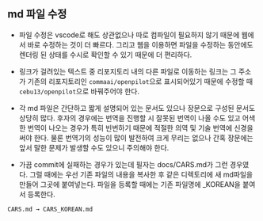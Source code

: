 ## md 파일 수정

* 파일 수정은 vscode로 해도 상관없으나 따로 컴파일이 필요하지 않기 때문에 웹에서 바로 수정하는 것이 더 빠르다.
그리고 웹을 이용하면 파일을 수정하는 동안에도 렌더링 된 상태를 수시로 확인할 수 있기 때문에 더 편리하다.


* 링크가 걸려있는 텍스트 중 리포지토리 내의 다른 파일로 이동하는 링크는 그 주소가 기존의 리포지토리인
`commaai/openpilot`으로 표시되어있기 때문에 수정할 때 `cebu13/openpilot`으로 바꿔주어야 한다.


* 각 md 파일은 간단하고 짧게 설명되어 있는 문서도 있으나 장문으로 구성된 문서도 상당히 많다.
후자의 경우에는 번역을 진행할 시 잘못된 번역이 나올 수도 있고 어색한 번역이 나오는 경우가 특히 빈번하기 때문에
적절한 의역 및 기술 번역에 신경을 써야 한다. 물론 번역기의 성능이 많이 발전하여 크게 무리는 없으나
간혹 장문에는 앞서 말한 문제가 발생할 수도 있으니 주의해야 한다.


* 가끔 commit에 실패하는 경우가 있는데 필자는 docs/CARS.md가 그런 경우였다.
그럴 때에는 우선 기존 파일의 내용을 복사한 후 같은 디렉토리에 새 md파일을 만들어 그곳에 붙여넣는다.
파일을 등록할 때에는 기존 파일명에 _KOREAN을 붙여서 등록한다.
```bash
CARS.md → CARS_KOREAN.md
```
